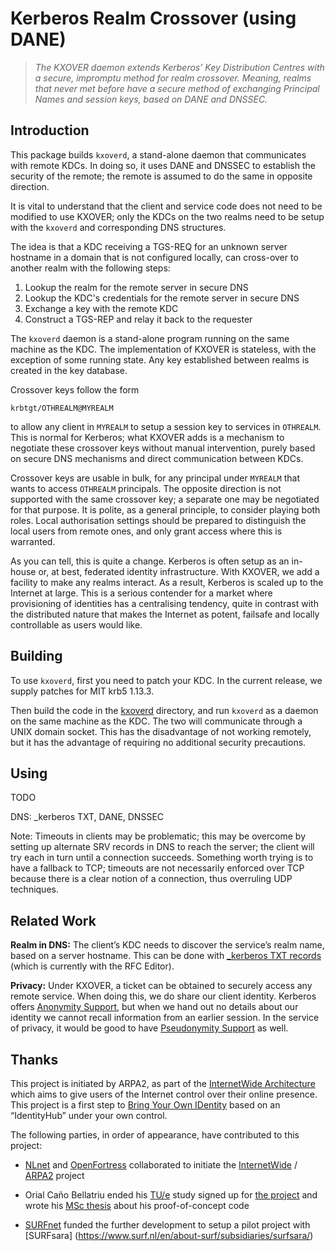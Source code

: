Kerberos Realm Crossover (using DANE)
=====================================

>   *The KXOVER daemon extends Kerberos’ Key Distribution Centres with a
>   secure, impromptu method for realm crossover.  Meaning, realms that never
>   met before have a secure method of exchanging Principal Names and session keys,
>   based on DANE and DNSSEC.*

Introduction
------------

This package builds `kxoverd`, a stand-alone daemon that communicates with
remote KDCs.  In doing so, it uses DANE and DNSSEC to establish the security
of the remote; the remote is assumed to do the same in opposite direction.

It is vital to understand that the client and service code does not need to
be modified to use KXOVER; only the KDCs on the two realms need to be setup
with the `kxoverd` and corresponding DNS structures.

The idea is that a KDC receiving a TGS-REQ for an unknown server hostname in
a domain that is not configured locally, can cross-over to another realm
with the following steps:

 1. Lookup the realm for the remote server in secure DNS
 2. Lookup the KDC's credentials for the remote server in secure DNS
 3. Exchange a key with the remote KDC
 4. Construct a TGS-REP and relay it back to the requester

The `kxoverd` daemon is a stand-alone program running on the same machine
as the KDC.  The implementation of KXOVER is stateless, with the exception
of some running state.  Any key established between realms is created in
the key database.

Crossover keys follow the form
```
krbtgt/OTHREALM@MYREALM
```
to allow any client in `MYREALM` to setup a session key to services in
`OTHREALM`.  This is normal for Kerberos; what KXOVER adds is a mechanism
to negotiate these crossover keys without manual intervention, purely based
on secure DNS mechanisms and direct communication between KDCs.

Crossover keys are usable in bulk, for any principal under `MYREALM` that
wants to access `OTHREALM` principals.  The opposite direction is not
supported with the same crossover key; a separate one may be negotiated
for that purpose.  It is polite, as a general principle, to consider playing
both roles.  Local authorisation settings should be prepared to distinguish
the local users from remote ones, and only grant access where this is warranted.

As you can tell, this is quite a change.  Kerberos is often setup as an
in-house or, at best, federated identity infrastructure.  With KXOVER, we
add a facility to make any realms interact.  As a result, Kerberos is
scaled up to the Internet at large.  This is a serious contender for a
market where provisioning of identities has a centralising tendency, quite
in contrast with the distributed nature that makes the Internet as potent,
failsafe and locally controllable as users would like.


Building
--------

To use `kxoverd`, first you need to patch your KDC.  In the current release,
we supply patches for MIT krb5 1.13.3.

Then build the code in the [kxoverd](kxoverd) directory, and run `kxoverd`
as a daemon on the same machine as the KDC.  The two will communicate through
a UNIX domain socket.  This has the disadvantage of not working remotely,
but it has the advantage of requiring no additional security precautions.


Using
-----

TODO

DNS: _kerberos TXT, DANE, DNSSEC

Note: Timeouts in clients may be problematic; this may be overcome by setting
up alternate SRV records in DNS to reach the server; the client will try each
in turn until a connection succeeds.  Something worth trying is to have a
fallback to TCP; timeouts are not necessarily enforced over TCP because there
is a clear notion of a connection, thus overruling UDP techniques.


Related Work
------------

**Realm in DNS:** The client’s KDC needs to discover the service’s realm name,
based on a server hostname.  This can be done with [\_kerberos
TXT records](https://datatracker.ietf.org/doc/draft-vanrein-dnstxt-krb1/) (which
is currently with the RFC Editor).

**Privacy:** Under KXOVER, a ticket can be obtained to securely access any
remote service.  When doing this, we do share our client identity.  Kerberos
offers [Anonymity Support](https://tools.ietf.org/html/rfc6112), but when we
hand out no details about our identity we cannot recall information from an
earlier session.  In the service of privacy, it would be good to have
[Pseudonymity
Support](https://tools.ietf.org/html/draft-vanrein-kitten-krb-pseudonymity) as
well.


Thanks
------

This project is initiated by ARPA2, as part of the [InternetWide
Architecture](http://internetwide.org/blog/2016/06/24/iwo-phases.html) which
aims to give users of the Internet control over their online presence.  This
project is a first step to [Bring Your Own
IDentity](http://internetwide.org/blog/2015/04/22/id-2-byoid.html) based on an
“IdentityHub” under your own control.

The following parties, in order of appearance, have contributed to this project:

-   [NLnet](http://nlnet.nl) and [OpenFortress](http://openfortress.nl)
    collaborated to initiate the [InternetWide](http://internetwide.org) /
    [ARPA2](http://arpa2.net) project

-   Orial Caño Bellatriu ended his [TU/e](http://tue.nl) study signed up for [the
    project](https://research.arpa2.org/projects/2014-pkcross-dane.html) and
    wrote his [MSc
    thesis](https://research.arpa2.org/library/bellatriu-2016-kerberos-realm-crossover.pdf)
    about his proof-of-concept code

-   [SURFnet](https://www.surf.nl/en/about-surf/subsidiaries/surfsara/)
    funded the further development to setup a pilot project with [SURFsara]
    (https://www.surf.nl/en/about-surf/subsidiaries/surfsara/)

